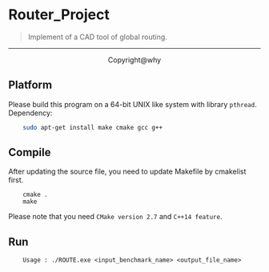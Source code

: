 # Router_Project

> Implement of a CAD tool of global routing.  

<hr>
<center> Copyright@why </center>

## Platform
Please build this program on a 64-bit UNIX like system with library `pthread`. Dependency:
```bash
    sudo apt-get install make cmake gcc g++
```

## Compile
After updating the source file, you need to update Makefile by cmakelist first.
```
    cmake .
    make
```

Please note that you need `CMake version 2.7` and `C++14 feature`.

## Run
```
    Usage : ./ROUTE.exe <input_benchmark_name> <output_file_name>
```